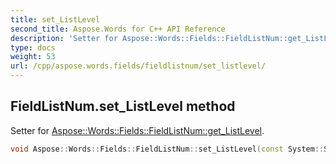 ```yaml
---
title: set_ListLevel
second_title: Aspose.Words for C++ API Reference
description: 'Setter for Aspose::Words::Fields::FieldListNum::get_ListLevel.'
type: docs
weight: 53
url: /cpp/aspose.words.fields/fieldlistnum/set_listlevel/
---
```

## FieldListNum.set_ListLevel method


Setter for [Aspose::Words::Fields::FieldListNum::get_ListLevel](../get_listlevel/).

```cpp
void Aspose::Words::Fields::FieldListNum::set_ListLevel(const System::String &value)
```

